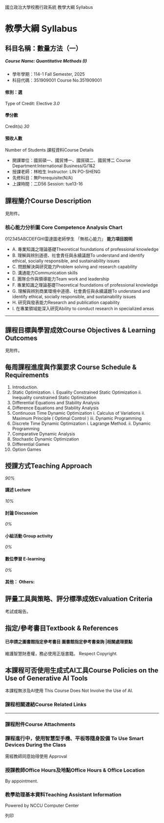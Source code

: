 國立政治大學校務行政系統 教學大綱 Syllabus
# 教學大綱 Syllabus
##  科目名稱：數量方法（一） 
#####  Course Name: Quantitative Methods (I)
  * 學年學期：114-1 Fall Semester, 2025 
  * 科目代碼：351909001 Course No.351909001


#### 修別：選
Type of Credit: Elective 
_3.0_
#### 學分數
Credit(s)
_30_
#### 預收人數
Number of Students
課程資料Course Details
  * 開課單位：國貿碩一、國貿博一、國貿碩二、國貿博二 Course Department:International Business/G/1&2 
  * 授課老師：林柏生 Instructor: LIN PO-SHENG 
  * 先修科目：無Prerequisite(N/A)
  * 上課時間：二D56 Session: tue13-16


##  課程簡介Course Description
見附件。
###  核心能力分析圖 Core Competence Analysis Chart
012345ABCDEFGHI雷達圖老師學生
「無核心能力」 
**能力項目說明**
  * A. 專業知識之理論基礎Theoretical foundations of professional knowledge
  * B. 理解與辨別道德、社會責任與永續議題To understand and identify ethical, socially responsible, and sustainability issues
  * C. 問題解決與研究能力Problem solving and research capability
  * D. 溝通能力Communication skills
  * E. 團隊合作與領導能力Team work and leadership
  * F. 專業知識之理論基礎Theoretical foundations of professional knowledge
  * G. 理解與辨別商業環境中道德、社會責任與永續議題To understand and identify ethical, socially responsible, and sustainability issues
  * H. 研究與發表能力Research and publication capability
  * I. 在專業領域能深入研究Ability to conduct research in specialized areas


* * *
##  課程目標與學習成效Course Objectives & Learning Outcomes 
見附件。
##  每周課程進度與作業要求 Course Schedule & Requirements
1. Introduction.
2. Static Optimization.
i. Equality Constrained Static Optimization
ii. Inequality constrained Static Optimization
3. Differential Equations and Stability Analysis
4. Difference Equations and Stability Analysis
5. Continuous Time Dynamic Optimization
i. Calculus of Variations
ii. Maximum Principle ( Optimal Control )
iii. Dynamic Programming
6. Discrete Time Dynamic Optimization
i. Lagrange Method.
ii. Dynamic Programming
7. Comparative Dynamic Analysis
8. Stochastic Dynamic Optimization
9. Differential Games
10. Option Games
##  授課方式Teaching Approach
_90%_
####  講述 Lecture
_10%_
####  討論 Discussion
_0%_
####  小組活動 Group activity
_0%_
####  數位學習 E-learning
_0%_
####  其他： Others:
##  評量工具與策略、評分標準成效Evaluation Criteria
考試或報告。
##  指定/參考書目Textbook & References
####  已申請之圖書館指定參考書目  圖書館指定參考書查詢 |相關處理要點
維護智慧財產權，務必使用正版書籍。 Respect Copyright.
##  本課程可否使用生成式AI工具Course Policies on the Use of Generative AI Tools
本課程無涉及AI使用 This Course Does Not Involve the Use of AI.
###  課程相關連結Course Related Links
* * *
###  課程附件Course Attachments
###  課程進行中，使用智慧型手機、平板等隨身設備 To Use Smart Devices During the Class
需經教師同意始得使用  Approval
###  授課教師Office Hours及地點Office Hours & Office Location
By appointment.
###  教學助理基本資料Teaching Assistant Information
Powered by NCCU Computer Center
  
列印
